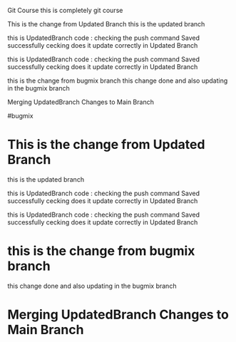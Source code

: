 Git Course
this is completely git course

This is the change from Updated Branch
this is the updated branch

this is UpdatedBranch code : checking the push command Saved successfully cecking does it update correctly in Updated Branch

this is UpdatedBranch code : checking the push command Saved successfully cecking does it update correctly in Updated Branch

this is the change from bugmix branch
this change done and also updating in the bugmix branch

Merging UpdatedBranch Changes to Main Branch

#bugmix
# This is the change from Updated Branch 
this is the updated branch 

this is UpdatedBranch code :
checking the push command 
Saved successfully cecking does it update correctly in Updated Branch 


this is UpdatedBranch code :
checking the push command 
Saved successfully cecking does it update correctly in Updated Branch 
# this is the change from bugmix branch

this change done and also updating in the bugmix branch
# Merging UpdatedBranch Changes to Main Branch
